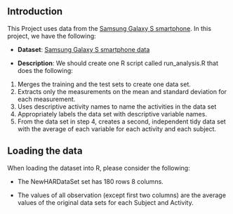 ## Introduction

This Project uses data from
the <a href="http://archive.ics.uci.edu/ml/datasets/Human+Activity+Recognition+Using+Smartphones">Samsung Galaxy S smartphone</a>. 
In this project, we have the following:

* <b>Dataset</b>: <a href="https://d396qusza40orc.cloudfront.net/getdata%2Fprojectfiles%2FUCI%20HAR%20Dataset.zip ">Samsung Galaxy S smartphone data</a>

* <b>Description</b>: We should create one R script called run_analysis.R that does the following:

<ol>
<li>Merges the training and the test sets to create one data set.</li>
<li>Extracts only the measurements on the mean and standard deviation for each measurement.</li>
<li>Uses descriptive activity names to name the activities in the data set</li>
<li>Appropriately labels the data set with descriptive variable names.</li>
<li>From the data set in step 4, creates a second, independent tidy data set with the average of each variable for each activity and each subject.</li>
</ol>

## Loading the data

When loading the dataset into R, please consider the following:

* The NewHARDataSet set has 180 rows 8 columns.

* The values of all observation (except first two columns) are the average values of the original data sets for each Subject and Activity.

